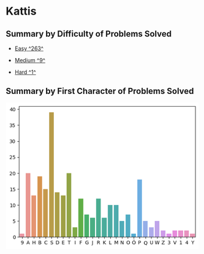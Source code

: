 # Kattis

## Summary by Difficulty of Problems Solved

- [Easy ^263^](easy.md)

- [Medium ^9^](medium.md)

- [Hard ^1^](hard.md)

## Summary by First Character of Problems Solved

![summary-by-first-char](summary-by-first-char.png)
